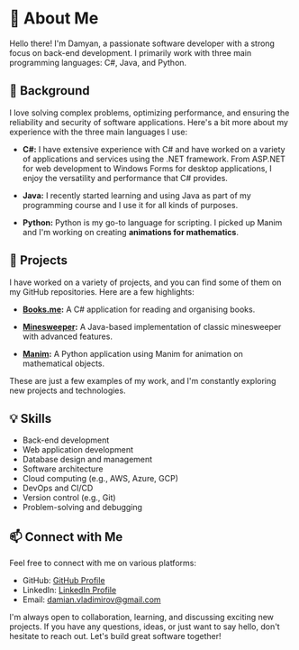 # 👋 About Me

Hello there! I'm Damyan, a passionate software developer with a strong focus on back-end development. I primarily work with three main programming languages: C#, Java, and Python.

## 💼 Background

I love solving complex problems, optimizing performance, and ensuring the reliability and security of software applications. Here's a bit more about my experience with the three main languages I use:

- **C#:** I have extensive experience with C# and have worked on a variety of applications and services using the .NET framework. From ASP.NET for web development to Windows Forms for desktop applications, I enjoy the versatility and performance that C# provides.

- **Java:** I recently started learning and using Java as part of my programming course and I use it for all kinds of purposes.

- **Python:** Python is my go-to language for scripting. I picked up Manim and  I'm working on creating **animations for mathematics**.

## 🚀 Projects

I have worked on a variety of projects, and you can find some of them on my GitHub repositories. Here are a few highlights:

- **[Books.me](https://github.com/Books-me/Books.me):** A C# application for reading and organising books.

- **[Minesweeper](https://github.com/pbogre/minesweeper-CBL):** A Java-based implementation of classic minesweeper with advanced features.

- **[Manim](link-to-project-3):** A Python application using Manim for animation on mathematical objects.

These are just a few examples of my work, and I'm constantly exploring new projects and technologies.

## 💡 Skills

- Back-end development
- Web application development
- Database design and management
- Software architecture
- Cloud computing (e.g., AWS, Azure, GCP)
- DevOps and CI/CD
- Version control (e.g., Git)
- Problem-solving and debugging

## 📫 Connect with Me

Feel free to connect with me on various platforms:

- GitHub: [GitHub Profile](link-to-your-github-profile)
- LinkedIn: [LinkedIn Profile](link-to-your-linkedin-profile)
- Email: damian.vladimirov@gmail.com

I'm always open to collaboration, learning, and discussing exciting new projects. If you have any questions, ideas, or just want to say hello, don't hesitate to reach out. Let's build great software together!
